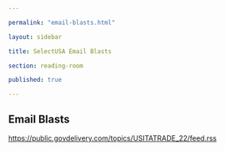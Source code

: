 ```yaml
---

permalink: "email-blasts.html"

layout: sidebar

title: SelectUSA Email Blasts

section: reading-room

published: true

---
```


## Email Blasts

https://public.govdelivery.com/topics/USITATRADE_22/feed.rss
